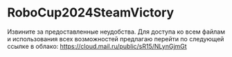 # RoboCup2024SteamVictory

Извините за предоставленные неудобства. Для доступа ко всем файлам и использования всех возможностей предлагаю перейти по следующей ссылке в облако: https://cloud.mail.ru/public/sR15/NLynGjmGt
